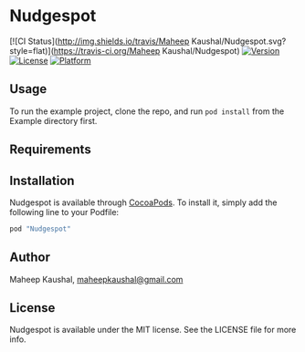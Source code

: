 # Nudgespot

[![CI Status](http://img.shields.io/travis/Maheep Kaushal/Nudgespot.svg?style=flat)](https://travis-ci.org/Maheep Kaushal/Nudgespot)
[![Version](https://img.shields.io/cocoapods/v/Nudgespot.svg?style=flat)](http://cocoapods.org/pods/Nudgespot)
[![License](https://img.shields.io/cocoapods/l/Nudgespot.svg?style=flat)](http://cocoapods.org/pods/Nudgespot)
[![Platform](https://img.shields.io/cocoapods/p/Nudgespot.svg?style=flat)](http://cocoapods.org/pods/Nudgespot)

## Usage

To run the example project, clone the repo, and run `pod install` from the Example directory first.

## Requirements

## Installation

Nudgespot is available through [CocoaPods](http://cocoapods.org). To install
it, simply add the following line to your Podfile:

```ruby
pod "Nudgespot"
```

## Author

Maheep Kaushal, maheepkaushal@gmail.com

## License

Nudgespot is available under the MIT license. See the LICENSE file for more info.
